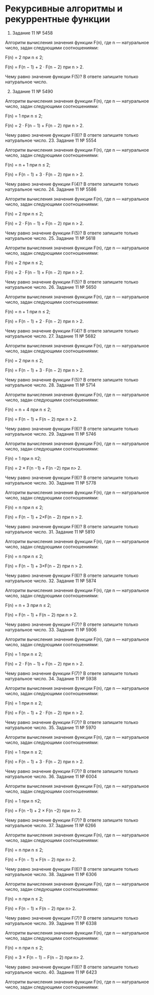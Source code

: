 # Рекурсивные алгоритмы и рекуррентные функции 

1. Задание 11 № 5458

Алгоритм вычисления значения функции F(n), где n — натуральное число, задан следующими соотношениями:

F(n) = 2 при n ≤ 2;

F(n) = F(n − 1) + 2 · F(n − 2) при n > 2.
 
Чему равно значение функции F(5)? В ответе запишите только натуральное число.


2. Задание 11 № 5490

Алгоритм вычисления значения функции F(n), где n — натуральное число, задан следующими соотношениями:

 

F(n) = 1 при n ≤ 2;

F(n) = 2  ·  F(n − 1) + F(n − 2) при n > 2.

 

Чему равно значение функции F(6)? В ответе запишите только натуральное число.
23. Задание 11 № 5554

Алгоритм вычисления значения функции F(n), где n — натуральное число, задан следующими соотношениями:

 

F(n) = n + 1 при n ≤ 2;

F(n) = F(n − 1) + 3 · F(n − 2) при n > 2.

 

Чему равно значение функции F(4)? В ответе запишите только натуральное число.
24. Задание 11 № 5586

Алгоритм вычисления значения функции F(n), где n — натуральное число, задан следующими соотношениями:

 

F(n) = 2 при n ≤ 2;

F(n) = 2 · F(n − 1) + F(n − 2) при n > 2.

 

Чему равно значение функции F(5)? В ответе запишите только натуральное число.
25. Задание 11 № 5618

Алгоритм вычисления значения функции F(n), где n — натуральное число, задан следующими соотношениями:

 

F(n) = 2 при n ≤ 2;

F(n) = 2 · F(n − 1) + F(n − 2) при n > 2.

 

Чему равно значение функции F(5)? В ответе запишите только натуральное число.
26. Задание 11 № 5650

Алгоритм вычисления значения функции F(n), где n — натуральное число, задан следующими соотношениями:

 

F(n) = n + 1 при n ≤ 2;

F(n) = F(n − 1) + 2 · F(n − 2) при n > 2.

 

Чему равно значение функции F(4)? В ответе запишите только натуральное число.
27. Задание 11 № 5682

Алгоритм вычисления значения функции F(n), где n — натуральное число, задан следующими соотношениями:

 

F(n) = 2 при n ≤ 2;

F(n) = F(n − 1) + 3 · F(n − 2) при n > 2.

 

Чему равно значение функции F(5)? В ответе запишите только натуральное число.
28. Задание 11 № 5714

Алгоритм вычисления значения функции F(n), где n — натуральное число, задан следующими соотношениями:

 

F(n) = n + 4 при n ≤ 2;

F(n) = F(n − 1) + F(n − 2) при n > 2.

 

Чему равно значение функции F(6)? В ответе запишите только натуральное число.
29. Задание 11 № 5746

Алгоритм вычисления значения функции F(n), где n — натуральное число, задан следующими соотношениями:

 

F(n) = 1 при n ≤2;

F(n) = 2 × F(n −1) + F(n −2) при n> 2.

 

Чему равно значение функции F(6)? В ответе запишите только натуральное число.
30. Задание 11 № 5778

Алгоритм вычисления значения функции F(n), где n — натуральное число, задан следующими соотношениями:

 

F(n) = n при n ≤ 2;

F(n) = F(n − 1) + 2×F(n − 2) при n > 2.

 

Чему равно значение функции F(6)? В ответе запишите только натуральное число.
31. Задание 11 № 5810

Алгоритм вычисления значения функции F(n), где n — натуральное число, задан следующими соотношениями:

 

F(n) = n при n ≤ 2;

F(n) = F(n − 1) + 3×F(n − 2) при n > 2.

 

Чему равно значение функции F(6)? В ответе запишите только натуральное число.
32. Задание 11 № 5874

Алгоритм вычисления значения функции F(n), где n — натуральное число, задан следующими соотношениями:

 

F(n) = n + 3 при n ≤ 2;

F(n) = F(n − 1) + F(n − 2) при n > 2.

 

Чему равно значение функции F(7)? В ответе запишите только натуральное число.
33. Задание 11 № 5906

Алгоритм вычисления значения функции F(n), где n — натуральное число, задан следующими соотношениями:

 

F(n) = 1 при n ≤ 2;

F(n) = 2 · F(n − 1) + F(n − 2) при n > 2.

 

Чему равно значение функции F(7)? В ответе запишите только натуральное число.
34. Задание 11 № 5938

Алгоритм вычисления значения функции F(n), где n — натуральное число, задан следующими соотношениями:

 

F(n) = 1 при n ≤ 2;

F(n) = F(n − 1) + 2 · F(n − 2) при n > 2.

 

Чему равно значение функции F(7)? В ответе запишите только натуральное число.
35. Задание 11 № 5970

Алгоритм вычисления значения функции F(n), где n — натуральное число, задан следующими соотношениями:

 

F(n) = 1 при n ≤ 2;

F(n) = F(n − 1) + 3 · F(n − 2) при n > 2.

 

Чему равно значение функции F(7)? В ответе запишите только натуральное число.
36. Задание 11 № 6004

Алгоритм вычисления значения функции F(n), где n — натуральное число, задан следующими соотношениями:

 

F(n) = 1 при n ≤2;

F(n) = F(n −1) + 2 × F(n −2) при n> 2.

 

Чему равно значение функции F(7)? В ответе запишите только натуральное число.
37. Задание 11 № 6266

Алгоритм вычисления значения функции F(n), где n — натуральное число, задан следующими соотношениями:

 

F(n) = n при n ≤ 2;

F(n) = F(n − 1) × F(n − 2) при n> 2.

 

Чему равно значение функции F(6)? В ответе запишите только натуральное число.
38. Задание 11 № 6306

Алгоритм вычисления значения функции F(n), где n — натуральное число, задан следующими соотношениями:

 

F(n) = n при n ≤ 2;

F(n) = F(n − 1) × F(n − 2) при n> 2.

 

Чему равно значение функции F(7)? В ответе запишите только натуральное число.
39. Задание 11 № 6338

Алгоритм вычисления значения функции F(n), где n — натуральное число, задан следующими соотношениями:

 

F(n) = n при n ≤ 2;

F(n) = 3 × F(n − 1) − F(n − 2) при n> 2.

 

Чему равно значение функции F(6)? В ответе запишите только натуральное число.
40. Задание 11 № 6423

Алгоритм вычисления значения функции F(n), где n — натуральное число, задан следующими соотношениями: 
